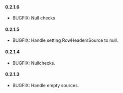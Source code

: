 #### 0.2.1.6
* BUGFIX: Null checks

#### 0.2.1.5
* BUGFIX: Handle setting RowHeadersSource to null.

#### 0.2.1.4
* BUGFIX: Nullchecks.

#### 0.2.1.3
* BUGFIX: Handle empty sources.